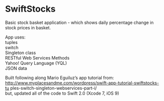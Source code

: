 # SwiftStocks
Basic stock basket application - which shows daily percentage change in
stock prices in basket.

App uses:  
tuples  
switch  
Singleton class  
RESTful Web Services Methods  
Yahoo! Query Language (YQL)  
JSON data  

Built following along Mario Eguiluz’s app tutorial from:  
http://www.myplacesandme.com/wordpress/swift-app-tutorial-swiftstocks-tu
ples-switch-singleton-webservices-part-i/   
but, updated all of the code to Swift 2.0 (Xcode 7, iOS 9)
